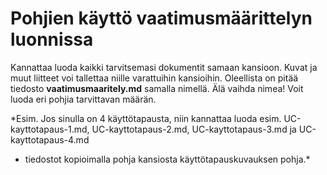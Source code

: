 # Pohjien käyttö vaatimusmäärittelyn luonnissa

Kannattaa luoda kaikki tarvitsemasi dokumentit samaan kansioon. Kuvat ja muut liitteet voi tallettaa niille varattuihin kansioihin.
Oleellista on pitää tiedosto __vaatimusmaaritely.md__ samalla nimellä. Älä vaihda nimea!
Voit luoda eri pohjia tarvittavan määrän.

*Esim. Jos sinulla on 4 käyttötapausta, niin kannattaa luoda esim. UC-kayttotapaus-1.md, UC-kayttotapaus-2.md, UC-kayttotapaus-3.md ja UC-kayttotapaus-4.md 
- tiedostot kopioimalla pohja kansiosta käyttötapauskuvauksen pohja.*



